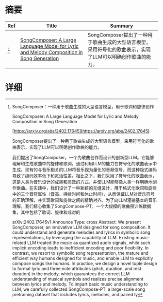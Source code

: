 # 摘要

| Ref | Title | Summary |
| --- | --- | --- |
| [^1] | [SongComposer: A Large Language Model for Lyric and Melody Composition in Song Generation](https://arxiv.org/abs/2402.17645) | SongComposer提出了一种用于歌曲生成的大型语言模型，采用符号化的歌曲表示，实现了LLM可以明确创作歌曲的能力。 |

# 详细

[^1]: SongComposer：一种用于歌曲生成的大型语言模型，用于歌词和旋律创作

    SongComposer: A Large Language Model for Lyric and Melody Composition in Song Generation

    [https://arxiv.org/abs/2402.17645](https://arxiv.org/abs/2402.17645)

    SongComposer提出了一种用于歌曲生成的大型语言模型，采用符号化的歌曲表示，实现了LLM可以明确创作歌曲的能力。

    

    我们提出了SongComposer，一个为歌曲创作而设计的创新型LLM。它能够理解和生成歌曲中的旋律和歌词，通过利用LLM的能力在符号化的歌曲表示中生成。现有的与音乐相关的LLM将音乐视为量化的音频信号，而这种隐式编码导致了编码效率低下和灵活性差。相比之下，我们采用了符号化的歌曲表示，这是人类为音乐设计的成熟和高效的方式，并使LLM能够像人类一样明确地创作歌曲。在实践中，我们设计了一种新颖的元组设计，用于格式化歌词和旋律中的三个音符属性（音高、持续时间和休止时间），从而保证LLM对音乐符号的正确理解，并实现歌词和旋律之间的精确对齐。为了向LLM灌输基本的音乐理解，我们精心收集了SongCompose-PT，一个大规模的歌曲预训练数据集，其中包括了歌词、旋律和成对的

    arXiv:2402.17645v1 Announce Type: cross  Abstract: We present SongComposer, an innovative LLM designed for song composition. It could understand and generate melodies and lyrics in symbolic song representations, by leveraging the capability of LLM. Existing music-related LLM treated the music as quantized audio signals, while such implicit encoding leads to inefficient encoding and poor flexibility. In contrast, we resort to symbolic song representation, the mature and efficient way humans designed for music, and enable LLM to explicitly compose songs like humans. In practice, we design a novel tuple design to format lyric and three note attributes (pitch, duration, and rest duration) in the melody, which guarantees the correct LLM understanding of musical symbols and realizes precise alignment between lyrics and melody. To impart basic music understanding to LLM, we carefully collected SongCompose-PT, a large-scale song pretraining dataset that includes lyrics, melodies, and paired ly
    


